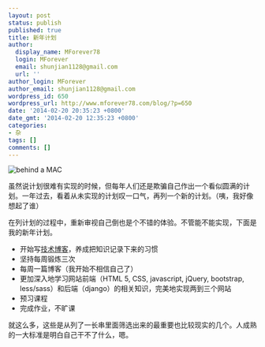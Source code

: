 ```yaml
---
layout: post
status: publish
published: true
title: 新年计划
author:
  display_name: MForever78
  login: MForever
  email: shunjian1128@gmail.com
  url: ''
author_login: MForever
author_email: shunjian1128@gmail.com
wordpress_id: 650
wordpress_url: http://www.mforever78.com/blog/?p=650
date: '2014-02-20 20:35:23 +0800'
date_gmt: '2014-02-20 12:35:23 +0800'
categories:
- 杂
tags: []
comments: []
---
```

<p><img src="https://blog.mforever78.com/images/behind_a_MAC_tn.jpg" alt="behind a MAC" /></p>
<p>虽然说计划很难有实现的时候，但每年人们还是欺骗自己作出一个看似圆满的计划。一年过去，看着从未实现的计划叹一口气，再列一个新的计划。（咦，我好像想起了谁）</p>
<p>在列计划的过程中，重新审视自己倒也是个不错的体验。不管能不能实现，下面是我的新年计划。</p>
<ul>
<li>开始写<a href="http://MForever78.github.io">技术博客</a>，养成把知识记录下来的习惯</li>
<li>坚持每周锻炼三次</li>
<li>每周一篇博客（我开始不相信自己了）</li>
<li>更加深入地学习网站前端（HTML 5, CSS, javascript, jQuery, bootstrap, less/sass）和后端（django）的相关知识，完美地实现两到三个网站</li>
<li>预习课程</li>
<li>完成作业，不旷课</li>
</ul>
<p>就这么多，这些是从列了一长串里面筛选出来的最重要也比较现实的几个。人成熟的一大标准是明白自己干不了什么，嗯。</p>
